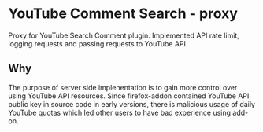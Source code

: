 # YouTube Comment Search - proxy
Proxy for YouTube Search Comment plugin. Implemented API rate limit, logging requests and passing requests to YouTube API.

## Why
The purpose of server side implenentation is to gain more control over using YouTube API resources. Since firefox-addon 
contained YouTube API public key in source code in early versions, there is malicious usage of daily YouTube quotas which
led other users to have bad experience using add-on.
